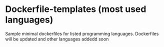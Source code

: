 # Dockerfile-templates (most used languages)

Sample minimal dockerfiles for listed programming languages. Dockerfiles will be updated and other languages addedd soon
